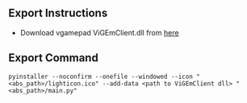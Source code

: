 
## Export Instructions
- Download vgamepad ViGEmClient.dll from [here](https://github.com/yannbouteiller/vgamepad/tree/main/vgamepad/win/vigem/client/x64)

## Export Command
```
pyinstaller --noconfirm --onefile --windowed --icon "<abs_path>/lighticon.ico" --add-data <path to ViGEmClient dll> "<abs_path>/main.py"
```